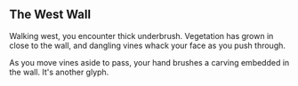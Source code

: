## The West Wall

Walking west, you encounter thick underbrush. Vegetation has grown in close to the wall, and dangling vines whack your face as you push through.

As you move vines aside to pass, your hand brushes a carving embedded in the wall. It's another glyph.

<Item id="7" />

<Page url="6" instructions="Another puzzler. Your guidebook provides another clue: '3: Machine Learning can help you predict the prevalence of this kind of species.'" action="Walk south" condition="7" />
